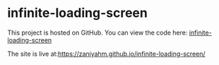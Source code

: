 # infinite-loading-screen

This project is hosted on GitHub. You can view the code here: [infinite-loading-screen](https://github.com/Zaniyahm/infinite-loading-screen)

The site is live at:https://zaniyahm.github.io/infinite-loading-screen/
